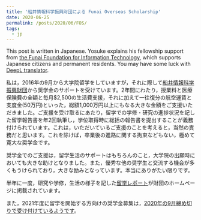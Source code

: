 ```yaml
---
title: '船井情報科学振興財団による Funai Overseas Scholarship'
date: 2020-06-25
permalink: /posts/2020/06/FOS/
tags:
  - jp
---
```


This post is written in Japanese. Yosuke explains his fellowship support from [the Funai Foundation for Information Technology](https://funaifoundation.jp/index.html), which supports Japanese citizens and permanent residents. You may have some luck with [DeepL translator](https://www.deepl.com/translator).

私は，2016年の9月から大学院留学をしていますが，それに際して[船井情報科学振興財団](https://funaifoundation.jp/index.html)から奨学金のサポートを受けています。2年間にわたり，授業料と医療保険費の全額と毎月$2,500の生活費支援，それに加えて一往復分の航空運賃と支度金(50万円)といった，総額1,000万円以上にもなる大きな金額をご支援いただきました。ご支援を受け取るにあたり，留学での学修・研究の進捗状況を記した留学報告書を年2回執筆し，学位取得時に総括の報告書を提出することが義務付けられています。これは，いただいているご支援のことを考えると，当然の責務だと思います。これを除けば，卒業後の進路に関する拘束などもない，極めて寛大な奨学金です。

奨学金でのご支援は，留学生活のサポートはもちろんのこと，大学院の出願時においても大きな助けとなりました。また，優秀な他の奨学生と交流する機会が多くもうけられており，大きな励みとなっています。本当にありがたい限りです。

半年に一度，研究や学修，生活の様子を記した[留学レポート](https://funaifoundation.jp/scholarship/grantee_tanigawa_yosuke.html)が財団のホームページに掲載されています。

また，2021年度に留学を開始する方向けの奨学金募集は，[2020年の9月締め切りで受け付けているようです](https://funaifoundation.jp/scholarship/scholarship_guidelines.html)。
